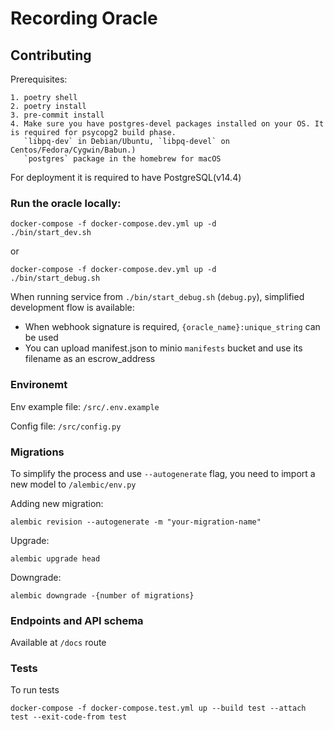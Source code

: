 # Recording Oracle

## Contributing

Prerequisites:
```
1. poetry shell
2. poetry install
3. pre-commit install
4. Make sure you have postgres-devel packages installed on your OS. It is required for psycopg2 build phase.
   `libpq-dev` in Debian/Ubuntu, `libpq-devel` on Centos/Fedora/Cygwin/Babun.)
   `postgres` package in the homebrew for macOS
```   
   

For deployment it is required to have PostgreSQL(v14.4)


### Run the oracle locally:

```
docker-compose -f docker-compose.dev.yml up -d
./bin/start_dev.sh
```

or 

```
docker-compose -f docker-compose.dev.yml up -d
./bin/start_debug.sh
```

When running service from `./bin/start_debug.sh` (`debug.py`), simplified development flow is available:

- When webhook signature is required, `{oracle_name}:unique_string` can be used
- You can upload manifest.json to minio `manifests` bucket and use its filename as an escrow_address


### Environemt
Env example file: `/src/.env.example`

Config file: `/src/config.py`


### Migrations
To simplify the process and use `--autogenerate` flag, you need to import a new model to `/alembic/env.py`

Adding new migration:
```
alembic revision --autogenerate -m "your-migration-name"
```

Upgrade:
```
alembic upgrade head
```

Downgrade:
```
alembic downgrade -{number of migrations}
```


### Endpoints and API schema

Available at `/docs` route


### Tests

To run tests
```
docker-compose -f docker-compose.test.yml up --build test --attach test --exit-code-from test
```
